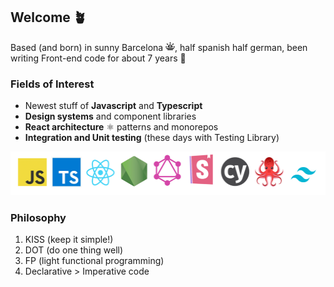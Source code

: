 ## Welcome 🪴 

Based (and born) in sunny Barcelona <img src="./images/sun.png" width="15" aria-label="Sun icon" />, half spanish half german, been writing Front-end code for about 7 years 💭

### Fields of Interest

- Newest stuff of **Javascript** and **Typescript**
- **Design systems** and component libraries
- **React architecture** ⚛ patterns and monorepos
- **Integration and Unit testing** (these days with Testing Library)

<img src="./images/logos.png" aria-label="Tech logos" height="70" />

### Philosophy

1. KISS (keep it simple!)
2. DOT (do one thing well)
3. FP (light functional programming)
4. Declarative > Imperative code
